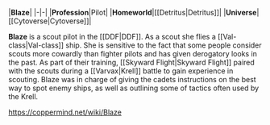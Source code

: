 |**Blaze**|
|-|-|
|**Profession**|Pilot|
|**Homeworld**|[[Detritus\|Detritus]]|
|**Universe**|[[Cytoverse\|Cytoverse]]|

**Blaze** is a scout pilot in the [[DDF\|DDF]]. As a scout she flies a [[Val-class\|Val-class]] ship.
She is sensitive to the fact that some people consider scouts more cowardly than fighter pilots and has given derogatory looks in the past.
As part of their training, [[Skyward Flight\|Skyward Flight]] paired with the scouts during a [[Varvax\|Krell]] battle to gain experience in scouting. Blaze was in charge of giving the cadets instructions on the best way to spot enemy ships, as well as outlining some of tactics often used by the Krell.



https://coppermind.net/wiki/Blaze